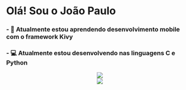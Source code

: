 ### <H1>Olá! Sou o João Paulo</H1>

### - 🌱 Atualmente estou aprendendo desenvolvimento mobile com o framework Kivy
### - 💻 Atualmente estou desenvolvendo nas linguagens C e Python

<!--
**Joaopaulop/joaopaulop** is a ✨ _special_ ✨ repository because its `README.md` (this file) appears on your GitHub profile.

Here are some ideas to get you started:

- 🔭 I’m currently working on ...
- 🌱 I’m currently learning ...
- 👯 I’m looking to collaborate on ...
- 🤔 I’m looking for help with ...
- 💬 Ask me about ...
- 📫 How to reach me: ...
- 😄 Pronouns: ...
- ⚡ Fun fact: ...
-->

<div align="center">
  <a href="https://github.com/joaopaulop">
  <img src="https://github-readme-stats.vercel.app/api?username=joaopaulop&include_all_commits=true&count_private=true&theme=tokyonight"/>
  </br>
  <img src="https://github-readme-stats.vercel.app/api/top-langs/?username=joaopaulop&langs_count=10&include_all_commits=true&count_private=true&theme=tokyonight"/>
</div>
